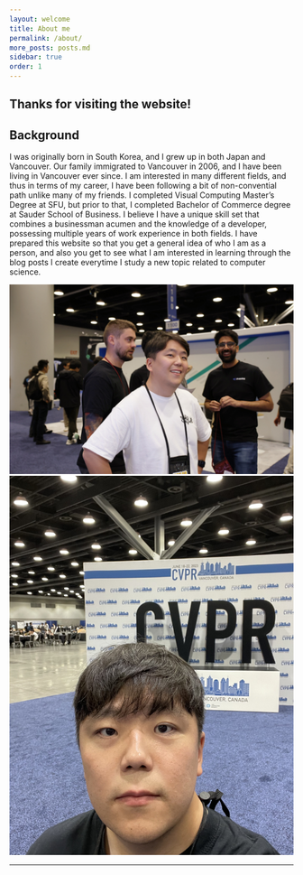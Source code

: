 ```yaml
---
layout: welcome
title: About me
permalink: /about/
more_posts: posts.md
sidebar: true
order: 1
---
```


## Thanks for visiting the website! 

<!--author-->


## Background

I was originally born in South Korea, and I grew up in both Japan and Vancouver. Our family immigrated to Vancouver in 2006, and I have been living in Vancouver ever since. I am interested in many different fields, and thus in terms of my career, I have been following a bit of non-convential path unlike many of my friends. I completed Visual Computing Master’s Degree at SFU, but prior to that, I completed Bachelor of Commerce degree at Sauder School of Business. I believe I have a unique skill set that combines a businessman acumen and the knowledge of a developer, possessing multiple years of work experience in both fields. I have prepared this website so that you get a general idea of who I am as a person, and also you get to see what I am interested in learning through the blog posts I create everytime I study a new topic related to computer science.

![CVPR](assets/img/cvpr.jpg)
![CVPR](assets/img/cvpr-2.jpg)

***

<!--posts_list-->
